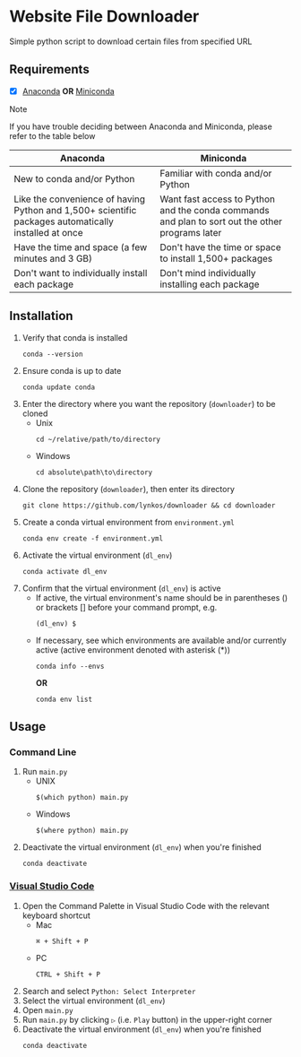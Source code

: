 # Website File Downloader
Simple python script to download certain files from specified URL

## Requirements
- [x] [Anaconda](https://docs.continuum.io/free/anaconda/install) **OR** [Miniconda](https://docs.conda.io/projects/miniconda/en/latest)
> [!NOTE]
> If you have trouble deciding between Anaconda and Miniconda, please refer to the table below
> <table>
> <thead>
> <tr>
> <th><center>Anaconda</center></th>
> <th><center>Miniconda</center></th>
> </tr>
> </thead>
> <tbody>
> <tr>
> <td>New to conda and/or Python</td>
> <td>Familiar with conda and/or Python</td>
> </tr>
> <tr>
> <td>Like the convenience of having Python and 1,500+ scientific packages automatically installed at once</td>
> <td>Want fast access to Python and the conda commands and plan to sort out the other programs later</td>
> </tr>
> <tr>
> <td>Have the time and space (a few minutes and 3 GB)</td>
> <td>Don't have the time or space to install 1,500+ packages</td>
> </tr>
> <tr>
> <td>Don't want to individually install each package</td>
> <td>Don't mind individually installing each package</td>
> </tr>
> </tbody>
> </table>

## Installation
1. Verify that conda is installed
   ```
   conda --version
   ```
2. Ensure conda is up to date
   ```
   conda update conda
   ```
3. Enter the directory where you want the repository (`downloader`) to be cloned
     * Unix
       ```
       cd ~/relative/path/to/directory
       ```
     * Windows
       ```
       cd absolute\path\to\directory
       ```
4. Clone the repository (`downloader`), then enter its directory
   ```
   git clone https://github.com/lynkos/downloader && cd downloader
   ```
5. Create a conda virtual environment from `environment.yml`
   ```
   conda env create -f environment.yml
   ```
6. Activate the virtual environment (`dl_env`)
   ```
   conda activate dl_env
   ```
7. Confirm that the virtual environment (`dl_env`) is active
     * If active, the virtual environment's name should be in parentheses () or brackets [] before your command prompt, e.g.
       ```
       (dl_env) $
       ```
     * If necessary, see which environments are available and/or currently active (active environment denoted with asterisk (*))
       ```
       conda info --envs
       ```
       **OR**
       ```
       conda env list
       ```

## Usage
### Command Line
1. Run `main.py`
   * UNIX
      ```
      $(which python) main.py
      ```
   * Windows
      ```
      $(where python) main.py
      ```
2. Deactivate the virtual environment (`dl_env`) when you're finished
   ```
   conda deactivate
   ```

### [Visual Studio Code](https://code.visualstudio.com/download)
1. Open the Command Palette in Visual Studio Code with the relevant keyboard shortcut
    * Mac
      ```
      ⌘ + Shift + P
      ```
    * PC
      ```
      CTRL + Shift + P
      ```
2. Search and select `Python: Select Interpreter`
3. Select the virtual environment (`dl_env`)
4. Open `main.py`
5. Run `main.py` by clicking `▷` (i.e. `Play` button) in the upper-right corner
6. Deactivate the virtual environment (`dl_env`) when you're finished
   ```
   conda deactivate
   ```